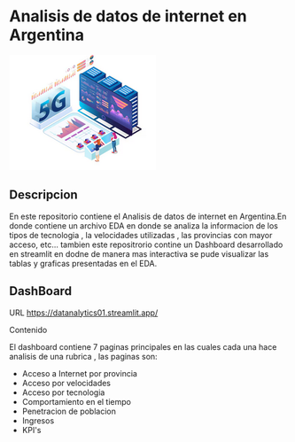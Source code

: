# Analisis de datos de internet en Argentina

![imagen](imagenes/5g.png)

## Descripcion
En este repositorio contiene el Analisis de datos de internet en Argentina.En donde contiene un archivo EDA en donde se analiza la informacion de los tipos de tecnologia , la velocidades utilizadas , las provincias con mayor acceso, etc... tambien este repositrorio contine un Dashboard desarrollado en streamlit en dodne de manera mas interactiva se pude visualizar  las tablas y graficas presentadas en el EDA. 

##  DashBoard

URL
https://datanalytics01.streamlit.app/

Contenido

El dashboard contiene 7 paginas principales en las cuales cada una hace analisis de una rubrica , las paginas son:
- Acceso a Internet por provincia
- Acceso por velocidades
- Acceso por tecnologia
- Comportamiento en el tiempo
- Penetracion de poblacion
- Ingresos
- KPI's

